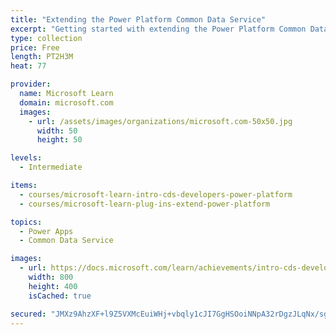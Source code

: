 ```yaml
---
title: "Extending the Power Platform Common Data Service"
excerpt: "Getting started with extending the Power Platform Common Data Service can be overwhelming. This learning path looks at the tools and resources needed for extending the Power Platform. We'll start with looking at the SDKs, the extensibility model, and event framework. This learning path also covers when to use plug-ins. Configuration of plug-ins as well as registering and deploying plug-ins."
type: collection
price: Free
length: PT2H3M
heat: 77

provider:
  name: Microsoft Learn
  domain: microsoft.com
  images:
    - url: /assets/images/organizations/microsoft.com-50x50.jpg
      width: 50
      height: 50

levels:
  - Intermediate

items:
  - courses/microsoft-learn-intro-cds-developers-power-platform
  - courses/microsoft-learn-plug-ins-extend-power-platform

topics:
  - Power Apps
  - Common Data Service

images:
  - url: https://docs.microsoft.com/learn/achievements/intro-cds-developers-power-platform-social.png
    width: 800
    height: 400
    isCached: true

secured: "JMXz9AhzXF+l9Z5VXMcEuiWHj+vbqly1cJI7GgHSOoiNNpA32rDgzJLqNx/sgB01hV8rkTLyjdcxNmu6v07ED/Tna6MwNae93MIHMYqUakhzhpFwJMKyWELf+nbXA/GvxgOr0sb6M6BCjgvdNfnHIDTABZE1cD8hZA6lpGKgagChWc6ocOqHGSv9CTWljh8ptCYl/upiU9267f4f3olQLepNoO+T9dTTo4JrUo3gMQ/9fhldn1xOiANlXVfuVnsPyvD0TJO7lZ7Koq65TJcC04qgypEuGdMUdKqIasiw2B0msv5beE8ap0vMcytt9aujIEmmuj5cy21Aef1689U4fK9OF3x4rfQMD2T2+lKUTsE=;e2QDAfH5Plsunf/0KcuZMg=="
---
```


